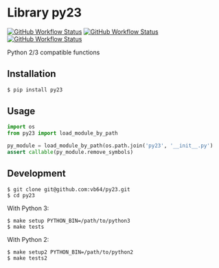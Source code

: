 # Library py23
[![GitHub Workflow Status](https://img.shields.io/github/actions/workflow/status/vb64/py23/pep257.yml?label=Pep257&style=plastic&branch=main)](https://github.com/vb64/py23/actions?query=workflow%3Apep257)
[![GitHub Workflow Status](https://img.shields.io/github/actions/workflow/status/vb64/py23/py2.yml?label=Python%202.7&style=plastic&branch=main)](https://github.com/vb64/py23/actions?query=workflow%3Apy2)
[![GitHub Workflow Status](https://img.shields.io/github/actions/workflow/status/vb64/py23/py3.yml?label=Python%203.7-3.10&style=plastic&branch=main)](https://github.com/vb64/py23/actions?query=workflow%3Apy3)

Python 2/3 compatible functions

## Installation

```bash
$ pip install py23
```

## Usage

```python
import os
from py23 import load_module_by_path

py_module = load_module_by_path(os.path.join('py23', '__init__.py')
assert callable(py_module.remove_symbols)
```

## Development

```
$ git clone git@github.com:vb64/py23.git
$ cd py23
```
With Python 3:
```
$ make setup PYTHON_BIN=/path/to/python3
$ make tests
```
With Python 2:
```
$ make setup2 PYTHON_BIN=/path/to/python2
$ make tests2
```
